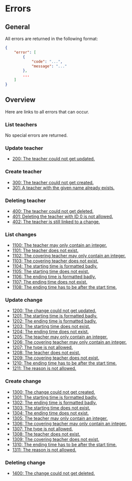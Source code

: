 # Errors

## General

All errors are returned in the following format:

```json
{
	"error": [
		{
			"code": "...",
			"message": "..."
		},
		...
	]
}
```
## Overview

Here are links to all errors that can occur.

### List teachers

No special errors are returned.

### Update teacher

* [200: The teacher could not get updated.](teachers/update.md#200-the-teacher-could-not-get-updated)

### Create teacher

* [300: The teacher could not get created.](teachers/create.md#300-the-teacher-could-not-get-created)
* [301: A teacher with the given name already exists.](teachers/create.md#301-a-teacher-with-the-given-name-already-exists)

### Deleting teacher

* [400: The teacher could not get deleted.](teachers/delete.md#400-the-teacher-could-not-get-deleted)
* [401: Deleting the teacher with ID 0 is not allowed.](teachers/delete.md#401-deleting-the-teacher-with-id-0-is-not-allowed)
* [402: The teacher is still linked to a change.](teachers/delete.md#402-the-teacher-is-still-linked-to-a-change)

### List changes

* [1100: The teacher may only contain an integer.](changes/list.md#11001102-the-covering-teacher-may-only-contain-an-integer)
* [1101: The teacher does not exist.](changes/list.md#11011103-the-covering-teacher-does-not-exist)
* [1102: The covering teacher may only contain an integer.](changes/list.md#11001102-the-covering-teacher-may-only-contain-an-integer)
* [1103: The covering teacher does not exist.](changes/list.md#11011103-the-covering-teacher-does-not-exist)
* [1104: The starting time is formatted badly.](changes/list.md#11041106-the-startingending-time-is-formatted-badly)
* [1105: The starting time does not exist.](changes/list.md#11051107-the-startingending-time-does-not-exist)
* [1106: The ending time is formatted badly.](changes/list.md#11041106-the-startingending-time-is-formatted-badly)
* [1107: The ending time does not exist.](changes/list.md#11051107-the-startingending-time-does-not-exist)
* [1108: The ending time has to be after the start time.](changes/list.md#1108-the-ending-time-has-to-be-after-the-start-time)

### Update change

* [1200: The change could not get updated.](changes/update.md#1200-the-change-could-not-get-updated)
* [1201: The starting time is formatted badly.](changes/update.md#12011202-the-startingending-time-is-formatted-badly)
* [1202: The ending time is formatted badly.](changes/update.md#12011202-the-startingending-time-is-formatted-badly)
* [1203: The starting time does not exist.](changes/update.md#12031204-the-startingending-time-does-not-exist)
* [1204: The ending time does not exist.](changes/update.md#12031204-the-startingending-time-does-not-exist)
* [1205: The teacher may only contain an integer.](changes/update.md#12051206-the-covering-teacher-may-only-contain-an-integer)
* [1206: The covering teacher may only contain an integer.](changes/update.md#12051206-the-covering-teacher-may-only-contain-an-integer)
* [1207: The type is not allowed.](changes/update.md#1207-the-type-is-not-allowed)
* [1208: The teacher does not exist.](changes/update.md#12081209-the-covering-teacher-does-not-exist)
* [1209: The covering teacher does not exist.](changes/update.md#12081209-the-covering-teacher-does-not-exist)
* [1210: The ending time has to be after the start time.](changes/update.md#1210-the-ending-time-has-to-be-after-the-start-time)
* [1211: The reason is not allowed.](changes/update.md#1211-the-reason-is-not-allowed)

### Create change

* [1300: The change could not get created.](changes/create.md#)
* [1301: The starting time is formatted badly.](changes/create.md#13011302-the-startingending-time-is-formatted-badly)
* [1302: The ending time is formatted badly.](changes/create.md#13011302-the-startingending-time-is-formatted-badly)
* [1303: The starting time does not exist.](changes/create.md#13031304-the-startingending-time-does-not-exist)
* [1304: The ending time does not exist.](changes/create.md#13031304-the-startingending-time-does-not-exist)
* [1305: The teacher may only contain an integer.](changes/create.md#13051306-the-covering-teacher-may-only-contain-an-integer)
* [1306: The covering teacher may only contain an integer.](changes/create.md#13051306-the-covering-teacher-may-only-contain-an-integer)
* [1307: The type is not allowed.](changes/create.md#1307-the-type-is-not-allowed)
* [1308: The teacher does not exist.](changes/create.md#13081309-the-covering-teacher-does-not-exist)
* [1309: The covering teacher does not exist.](changes/create.md#13081309-the-covering-teacher-does-not-exist)
* [1310: The ending time has to be after the start time.](changes/create.md#1310-the-ending-time-has-to-be-after-the-start-time)
* [1311: The reason is not allowed.](changes/create.md#1311-the-reason-is-not-allowed)

### Deleting change

* [1400: The change could not get deleted.](changes/delete.md#1400-the-change-could-not-get-deleted)
